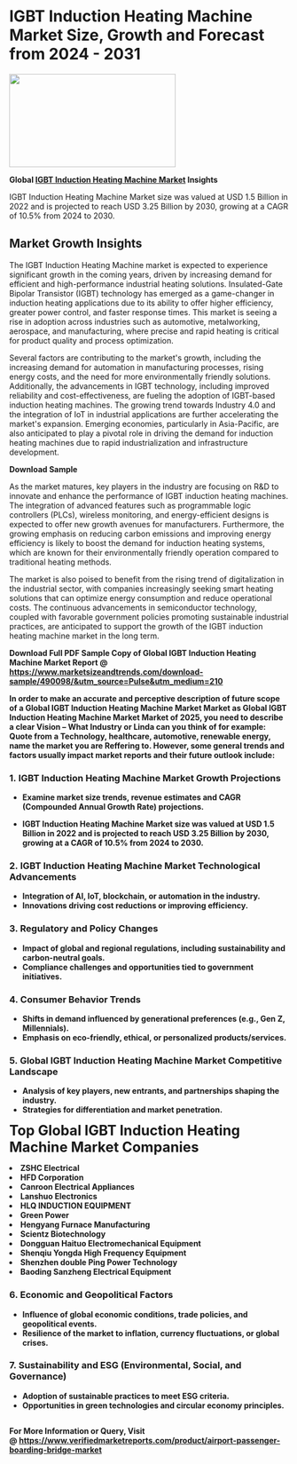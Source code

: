 <H1>IGBT Induction Heating Machine Market Size, Growth and Forecast from 2024 - 2031</H1><img class="aligncenter size-medium wp-image-584254" src="https://thirdeyenews.in/wp-content/uploads/2024/09/Global-Market-Research-300x168.jpeg" alt="" width="300" height="168" /><p><strong>Global&nbsp;<a href="https://www.marketsizeandtrends.com/download-sample/490098/&amp;utm_source=Pulse&amp;utm_medium=210">IGBT Induction Heating Machine Market</a> Insights</strong></p><p>IGBT Induction Heating Machine Market size was valued at USD 1.5 Billion in 2022 and is projected to reach USD 3.25 Billion by 2030, growing at a CAGR of 10.5% from 2024 to 2030.</p><p><h2>Market Growth Insights</h2> <p>The IGBT Induction Heating Machine market is expected to experience significant growth in the coming years, driven by increasing demand for efficient and high-performance industrial heating solutions. Insulated-Gate Bipolar Transistor (IGBT) technology has emerged as a game-changer in induction heating applications due to its ability to offer higher efficiency, greater power control, and faster response times. This market is seeing a rise in adoption across industries such as automotive, metalworking, aerospace, and manufacturing, where precise and rapid heating is critical for product quality and process optimization.</p> <p>Several factors are contributing to the market's growth, including the increasing demand for automation in manufacturing processes, rising energy costs, and the need for more environmentally friendly solutions. Additionally, the advancements in IGBT technology, including improved reliability and cost-effectiveness, are fueling the adoption of IGBT-based induction heating machines. The growing trend towards Industry 4.0 and the integration of IoT in industrial applications are further accelerating the market's expansion. Emerging economies, particularly in Asia-Pacific, are also anticipated to play a pivotal role in driving the demand for induction heating machines due to rapid industrialization and infrastructure development.</p> <p><strong>Download Sample</strong></p> <p>As the market matures, key players in the industry are focusing on R&D to innovate and enhance the performance of IGBT induction heating machines. The integration of advanced features such as programmable logic controllers (PLCs), wireless monitoring, and energy-efficient designs is expected to offer new growth avenues for manufacturers. Furthermore, the growing emphasis on reducing carbon emissions and improving energy efficiency is likely to boost the demand for induction heating systems, which are known for their environmentally friendly operation compared to traditional heating methods.</p> <p>The market is also poised to benefit from the rising trend of digitalization in the industrial sector, with companies increasingly seeking smart heating solutions that can optimize energy consumption and reduce operational costs. The continuous advancements in semiconductor technology, coupled with favorable government policies promoting sustainable industrial practices, are anticipated to support the growth of the IGBT induction heating machine market in the long term.</p> <p><strong></p><p><span class=""><strong>Download Full PDF Sample Copy of Global IGBT Induction Heating Machine Market Report</strong> @ <a href="https://www.marketsizeandtrends.com/download-sample/490098/&amp;utm_source=Pulse&amp;utm_medium=210" target="_blank">https://www.marketsizeandtrends.com/download-sample/490098/&amp;utm_source=Pulse&amp;utm_medium=210</a></span></p><p>In order to make an accurate and perceptive description of future scope of a Global&nbsp;IGBT Induction Heating Machine Market Market as Global&nbsp;IGBT Induction Heating Machine Market Market of 2025, you need to describe a clear Vision &ndash; What Industry or Linda can you think of for example: Quote from a Technology, healthcare, automotive, renewable energy, name the market you are Reffering to. However, some general trends and factors usually impact market reports and their future outlook include:</p><h3>1.&nbsp;<strong>IGBT Induction Heating Machine Market Growth Projections</strong></h3><ul><li>Examine market size trends, revenue estimates and CAGR (Compounded Annual Growth Rate) projections.</li><li><p>IGBT Induction Heating Machine Market size was valued at USD 1.5 Billion in 2022 and is projected to reach USD 3.25 Billion by 2030, growing at a CAGR of 10.5% from 2024 to 2030.</p></li></ul><h3>2.&nbsp;<strong>IGBT Induction Heating Machine Market Technological Advancements</strong></h3><ul><li>Integration of AI, IoT, blockchain, or automation in the industry.</li><li>Innovations driving cost reductions or improving efficiency.</li></ul><h3>3.&nbsp;<strong>Regulatory and Policy Changes</strong></h3><ul><li>Impact of global and regional regulations, including sustainability and carbon-neutral goals.</li><li>Compliance challenges and opportunities tied to government initiatives.</li></ul><h3>4.&nbsp;<strong>Consumer Behavior Trends</strong></h3><ul><li>Shifts in demand influenced by generational preferences (e.g., Gen Z, Millennials).</li><li>Emphasis on eco-friendly, ethical, or personalized products/services.</li></ul><h3>5.&nbsp;<strong>Global IGBT Induction Heating Machine Market Competitive Landscape</strong></h3><ul><li>Analysis of key players, new entrants, and partnerships shaping the industry.</li><li>Strategies for differentiation and market penetration.</li></ul><p data-pm-slice="1 1 []"><span style="color: inherit; font-family: inherit; font-size: 25px;">Top Global IGBT Induction Heating Machine Market Companies</span></p><div class="" data-test-id=""><p><li>ZSHC Electrical</li><li> HFD Corporation</li><li> Canroon Electrical Appliances</li><li> Lanshuo Electronics</li><li> HLQ INDUCTION EQUIPMENT</li><li> Green Power</li><li> Hengyang Furnace Manufacturing</li><li> Scientz Biotechnology</li><li> Dongguan Haituo Electromechanical Equipment</li><li> Shenqiu Yongda High Frequency Equipment</li><li> Shenzhen double Ping Power Technology</li><li> Baoding Sanzheng Electrical Equipment</li></p></div><h3>6.&nbsp;<strong>Economic and Geopolitical Factors</strong></h3><ul><li>Influence of global economic conditions, trade policies, and geopolitical events.</li><li>Resilience of the market to inflation, currency fluctuations, or global crises.</li></ul><h3>7.&nbsp;<strong>Sustainability and ESG (Environmental, Social, and Governance)</strong></h3><ul><li>Adoption of sustainable practices to meet ESG criteria.</li><li>Opportunities in green technologies and circular economy principles.</li></ul><h2><strong style="font-size: 14px;">For More Information or Query, Visit @&nbsp;</strong><a style="background-color: #ffffff; font-size: 14px;" href="https://www.marketsizeandtrends.com/report/igbt-induction-heating-machine-market/" target="_blank">https://www.verifiedmarketreports.com/product/airport-passenger-boarding-bridge-market</a></h2>
